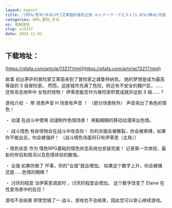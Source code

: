 ```yaml
---
layout: mypost
title: "[RPG/官中/步兵/PC]艾莱茵的冒险之旅 ルトナーク・クエスト[1.07G/移动/百度]"
categories: RPG,冒险,步兵
os: 电脑游戏
slug: a13217
date: 2024-11-03
---
```


## 下载地址：

[https://qfafa.com/article/13217.html](https://qfafa.com/article/13217.html)

故事
初出茅庐的冒险家艾莱茵来到了冒险家之城鲁特纳克。
她的梦想是成为最高等级的 S 级冒险家。
然而，这座城市充满了危险，附近有不安全的棚户区，......还有攻击地牢中
女性的怪物！
伊莱恩能否作为冒险家积累成就并达到 S 级......？

游戏介绍
・ 带
场景声音 H 场景有声音 ！ （部分场景除外）
声音突出了角色的情色！

・ 动漫 在战斗中使用
动漫制作色情场景！
用黏糊糊的移动动漫突出色情。

・ 战斗情色
有些怪物会在战斗中攻击你！
你的衣服会被撕裂，你会被束缚，如果你不能出去，你会被强奸！
（战斗情色场面将只有伊莱恩（主角））

・情色状态 作为
情色RPG基础的情色状态系统也安装完美！
记录第一次体验、最新的伴侣和情况以及色情体验的数值。

・ 业值 如果你做了
坏事，你的“业值”就会增加。
如果这个数字上升，你会被捕还是......色情的眼睛？

・ 讨厌的程度 当伊莱恩调皮时
，讨厌的程度会增加。
这个数字改变了 Elaine 在性爱场景中的反应！

游戏不会结束 即使您输了一
战斗，游戏也不会结束，因此您可以安心继续游戏。